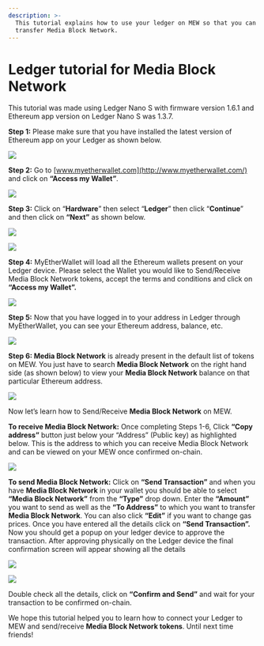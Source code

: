 ```yaml
---
description: >-
  This tutorial explains how to use your ledger on MEW so that you can vie and
  transfer Media Block Network.
---
```


# Ledger tutorial for Media Block Network

This tutorial was made using Ledger Nano S with firmware version 1.6.1 and Ethereum app version on Ledger Nano S was 1.3.7.

**Step 1:** Please make sure that you have installed the latest version of Ethereum app on your Ledger as shown below.

![](../.gitbook/assets/1%20%281%29.png)

**Step 2:** Go to [www.myetherwallet.com](http://www.myetherwallet.com/) and click on **“Access my Wallet”**.

![](../.gitbook/assets/2%20%281%29.png)

**Step 3:** Click on “**Hardware**” then select “**Ledger**” then click “**Continue**” and then click on **“Next”** as shown below.

![](../.gitbook/assets/3%20%282%29.png)

![](../.gitbook/assets/4%20%284%29.png)

**Step 4:** MyEtherWallet will load all the Ethereum wallets present on your Ledger device. Please select the Wallet you would like to Send/Receive Media Block Network tokens, accept the terms and conditions and click on **“Access my Wallet”.**

![](../.gitbook/assets/5.png)

**Step 5:** Now that you have logged in to your address in Ledger through MyEtherWallet, you can see your Ethereum address, balance, etc.

![](../.gitbook/assets/6%20%282%29.png)

**Step 6: Media Block Network** is already present in the default list of tokens on MEW. You just have to search **Media Block Network** on the right hand side \(as shown below\) to view your **Media Block Network** balance on that particular Ethereum address.

![](../.gitbook/assets/7%20%281%29.png)

Now let’s learn how to Send/Receive **Media Block Network** on MEW.

**To receive Media Block Network:** Once completing Steps 1-6, Click **“Copy address”** button just below your “Address” \(Public key\) as highlighted below. This is the address to which you can receive Media Block Network and can be viewed on your MEW once confirmed on-chain.

![](../.gitbook/assets/8%20%282%29.png)

**To send Media Block Network:** Click on **“Send Transaction”** and when you have **Media Block Network** in your wallet you should be able to select **“Media Block Network”** from the **“Type”** drop down. Enter the **“Amount”** you want to send as well as the **“To Address”** to which you want to transfer **Media Block Network**. You can also click **“Edit”** if you want to change gas prices. Once you have entered all the details click on **“Send Transaction”.** Now you should get a popup on your ledger device to approve the transaction. After approving physically on the Ledger device the final confirmation screen will appear showing all the details

![](../.gitbook/assets/9.png)

![](../.gitbook/assets/10%20%282%29.png)

Double check all the details, click on **“Confirm and Send”** and wait for your transaction to be confirmed on-chain.

We hope this tutorial helped you to learn how to connect your Ledger to MEW and send/receive **Media Block Network tokens**. Until next time friends!

